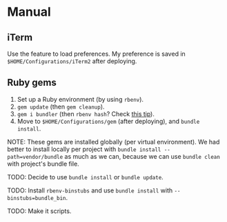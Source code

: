 # Manual
## iTerm
Use the feature to load preferences.
My preference is saved in `$HOME/Configurations/iTerm2` after deploying.

## Ruby gems
1.  Set up a Ruby environment (by using `rbenv`).
2.  `gem update` (then `gem cleanup`).
3.  `gem i bundler` (then `rbenv hash`? Check [this tip](https://qiita.com/tokimari/items/51ac63a1fe244b819aea)).
4.  Move to `$HOME/Configurations/gem` (after deploying), and `bundle install`.

NOTE: These gems are installed globally (per virtual environment).
We had better to install locally per project with
`bundle install --path=vendor/bundle` as much as we can,
because we can use `bundle clean` with project's bundle file.

TODO: Decide to use `bundle install` or `bundle update`.

TODO: Install `rbenv-binstubs` and use `bundle install`
with `--binstubs=bundle_bin`.

TODO: Make it scripts.
